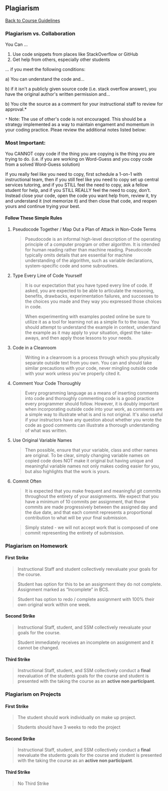 ## Plagiarism
[Back to Course Guidelines](../../README.md#course-guidelines)

### Plagiarism vs. Collaboration

You Can ...
1. Use code snippets from places like StackOverflow or GitHub
2. Get help from others, especially other students

... if you meet the following conditions:

a) You can understand the code and...

b) if it isn't a publicly given source code (i.e. stack overflow answer), you have the original author's written permission and...

b) You cite the source as a comment for your instructional staff to review for approval.*

`*` Note: The use of other's code is not encouraged. This should be a strategy implemented as a way to maintain engament and momentum in your coding practice. Pleae review the additional notes listed below:

### Most Important:

You CANNOT copy code if the thing you are copying is the thing you are trying to do.  (i.e. if you are working on Word-Guess and you copy code from a solved Word-Guess solution)

If you really feel like you need to copy, first schedule a 1-on-1 with instructional team, then if you still feel like you need to copy set up central services tutoring, and if you STILL feel the need to copy, ask a fellow student for help, and if you STILL REALLY feel the need to copy, don't.  Instead close your code, open the code you want help from, review it, try and understand it (not memorize it) and then close that code, and reopen yours and continue trying your best.


#### Follow These Simple Rules


1. Pseudocode Together / Map Out a Plan of Attack in Non-Code Terms
    > Pseudocode is an informal high-level description of the operating principle of a computer program or other algorithm. It is intended for human reading rather than machine reading. Pseudocode typically omits details that are essential for machine understanding of the algorithm, such as variable declarations, system-specific code and some subroutines.

2. Type Every Line of Code Yourself

    > It is our expectation that you have typed every line of code. If asked, you are expected to be able to articulate the reasoning, benefits, drawbacks, experimentation failures, and successes to the choices you made and they way you expressed those choices in code.

    > When experimenting with examples posted online be sure to utilize it as a tool for learning not as a simple fix to the issue. You should attempt to understand the example in context, understand the example as it may apply to your situation, digest the take-aways, and then apply those lessons to your needs.


3. Code in a Cleanroom

    >Writing in a cleanroom is a process through which you physically separate outside text from you own. You can and should take similar precautions with your code, never mingling outside code with your work unless you've properly cited it.

4. Comment Your Code Thoroughly

    >Every programming language as a means of inserting comments into code and thoroughly commenting code is a good practice every programmer should follow. However, it is doubly important when incorporating outside code into your work, as comments are a simple way to illustrate what is and is not original. It's also useful if your instructors have any question about whether you wrote the code as good comments can illustrate a thorough understanding of what was written.

5. Use Original Variable Names

    > Then possible, ensure that your variable, class and other names are original. To be clear, simply changing variable names on copied code does NOT make it original but having unique and meaningful variable names not only makes coding easier for you, but also highlights that the work is yours.

6. Commit Often

    >It is expected that you make frequent and meaningful git commits throughout the entirety of your assignments. We expect that you have a minimum of 10 commits per assignment, that those commits are made progressively between the assigned day and the due date, and that each commit represents a proportional contribution to what will be your final submission.

    >Simply stated - we will not accept work that is composed of one commit representing the entirety of submission. 



### Plagiarism on Homework

#### First Strike

> Instructional Staff and student collectively reevaluate your goals for the course.

>Student has option for this to be an assignment they do not complete. Assignment marked as “Incomplete” in BCS.

> Student has option to redo / complete assignment with 100% their own original work within one week.

#### Second Strike

> Instructional Staff, student, and SSM collectively reevaluate your goals for the course.

> Student  immediately receives an incomplete on assignment and it cannot be changed.

#### Third Strike

> Instructional Staff, student, and SSM collectively conduct a **final** reevaluation of the students goals for the course and student is presented with the taking the course as an **active non participant**.

### Plagiarism on Projects


#### First Strike

> The student should work individually on make up project.

> Students should have 3 weeks to redo the project

#### Second Strike

> Instructional Staff, student, and SSM collectively conduct a **final** reevaluate the students goals for the course and student is presented with the taking the course as an **active non participant**.

#### Third Strike

> No Third Strike
